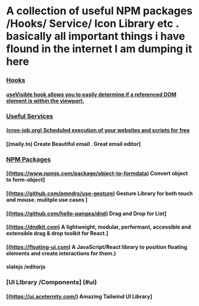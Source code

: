 # A collection of useful NPM packages /Hooks/ Service/ Icon Library etc . basically all important things i have flound in the internet I am dumping it here

### [Hooks](#hooks)

#### [useVisible hook allows you to easily determine if a referenced DOM element is within the viewport.](https://syntaxui.com/docs/hooks/useVisible)

### [Useful Services](#services)

#### [(cron-job.org) Scheduled execution of your websites and scripts for free](https://cron-job.org/en/)
#### [(maily.to) Create Beautiful email . Great email editor]

### [NPM Packages](#npm)

#### [(https://www.npmjs.com/package/object-to-formdata) Convert object to form-object]
#### [(https://github.com/pmndrs/use-gesture) Gesture Library for both touch and mouse. mulitple use cases ]
#### [(https://github.com/hello-pangea/dnd) Drag and Drop for List]
#### [(https://dndkit.com) A lightweight, modular, performant, accessible and extensible drag & drop toolkit for React.]
#### [(https://floating-ui.com) A JavaScript/React library to position floating elements and create interactions for them.)
#### slatejs /editorjs


### [UI LIbrary /Components] (#ui)

#### [(https://ui.aceternity.com/) Amazing Tailwind UI Library]





